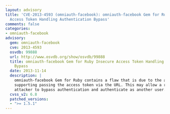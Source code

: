 ```yaml
---
layout: advisory
title: 'CVE-2013-4593 (omniauth-facebook): omniauth-facebook Gem for Ruby Insecure
  Access Token Handling Authentication Bypass'
comments: false
categories:
- omniauth-facebook
advisory:
  gem: omniauth-facebook
  cve: 2013-4593
  osvdb: 99888
  url: http://www.osvdb.org/show/osvdb/99888
  title: omniauth-facebook Gem for Ruby Insecure Access Token Handling Authentication
    Bypass
  date: 2013-11-14
  description: |
    omniauth-facebook Gem for Ruby contains a flaw that is due to the application
    supporting passing the access token via the URL. This may allow a remote
    attacker to bypass authentication and authenticate as another user.
  cvss_v2: 6.8
  patched_versions:
  - ">= 1.5.1"
---
```

